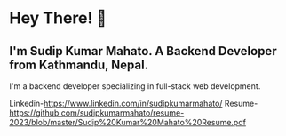 ﻿# Hey There! 👋

## I'm Sudip Kumar Mahato. A Backend Developer from Kathmandu, Nepal.
I'm a backend developer specializing in full-stack web development.

Linkedin-https://www.linkedin.com/in/sudipkumarmahato/
Resume-https://github.com/sudipkumarmahato/resume-2023/blob/master/Sudip%20Kumar%20Mahato%20Resume.pdf



